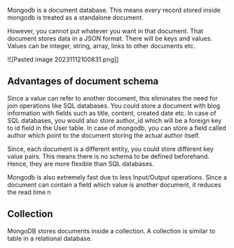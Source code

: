 
Mongodb is a document database. This means every record stored inside mongodb is treated as a standalone document. 

However, you cannot put whatever you want in that document. That document stores data in a JSON format.  There will be keys and values. Values can be integer, string, array, links to other documents etc.

![[Pasted image 20231112100831.png]]


## Advantages of document schema

Since a value can refer to another document, this eliminates the need for join operations like SQL databases. You could store a document with blog information with fields such as title, content, created date etc. In case of SQL databases, you would also store author_id which will be a foreign key to id field in the User table. In case of mongodb, you can store a field called author which point to the document storing the actual author itself. 

Since, each document is a different entity, you could store different key value pairs. This means there is no schema to be defined beforehand. Hence, they are more flexible than  SQL databases.

Mongodb is also extremely fast due to less Input/Output operations. Since a document can contain a field which value is another document, it reduces the read time n


## Collection

MongoDB stores documents inside a collection. A collection is similar to table in a relational database. 